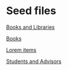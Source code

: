 # Seed files
[Books and Libraries](https://drb80.github.io/WebAppDev/SeedFiles/books_libraries.rb)

[Books](https://drb80.github.io/WebAppDev/SeedFiles/books_seeds.rb)

[Lorem items](https://drb80.github.io/WebAppDev/SeedFiles/lorem.rb)

[Students and Advisors](https://drb80.github.io/WebAppDev/SeedFiles/students_advisors.rb)

